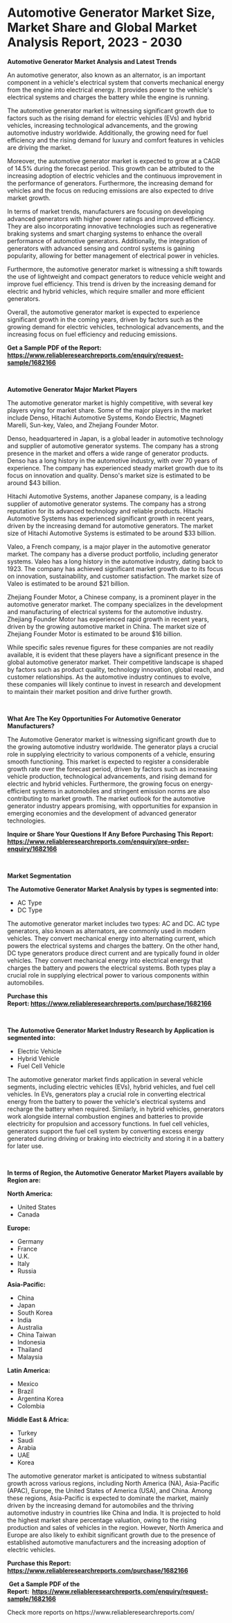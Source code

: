 <p><h1>Automotive Generator Market Size, Market Share and Global Market Analysis Report, 2023 - 2030</h1></p><p><strong>Automotive Generator Market Analysis and Latest Trends</strong></p>
<p><p>An automotive generator, also known as an alternator, is an important component in a vehicle's electrical system that converts mechanical energy from the engine into electrical energy. It provides power to the vehicle's electrical systems and charges the battery while the engine is running. </p><p>The automotive generator market is witnessing significant growth due to factors such as the rising demand for electric vehicles (EVs) and hybrid vehicles, increasing technological advancements, and the growing automotive industry worldwide. Additionally, the growing need for fuel efficiency and the rising demand for luxury and comfort features in vehicles are driving the market.</p><p>Moreover, the automotive generator market is expected to grow at a CAGR of 14.5% during the forecast period. This growth can be attributed to the increasing adoption of electric vehicles and the continuous improvement in the performance of generators. Furthermore, the increasing demand for vehicles and the focus on reducing emissions are also expected to drive market growth.</p><p>In terms of market trends, manufacturers are focusing on developing advanced generators with higher power ratings and improved efficiency. They are also incorporating innovative technologies such as regenerative braking systems and smart charging systems to enhance the overall performance of automotive generators. Additionally, the integration of generators with advanced sensing and control systems is gaining popularity, allowing for better management of electrical power in vehicles.</p><p>Furthermore, the automotive generator market is witnessing a shift towards the use of lightweight and compact generators to reduce vehicle weight and improve fuel efficiency. This trend is driven by the increasing demand for electric and hybrid vehicles, which require smaller and more efficient generators.</p><p>Overall, the automotive generator market is expected to experience significant growth in the coming years, driven by factors such as the growing demand for electric vehicles, technological advancements, and the increasing focus on fuel efficiency and reducing emissions.</p></p>
<p><strong>Get a Sample PDF of the Report:&nbsp; <a href="https://www.reliableresearchreports.com/enquiry/request-sample/1682166">https://www.reliableresearchreports.com/enquiry/request-sample/1682166</a></strong></p>
<p>&nbsp;</p>
<p><strong>Automotive Generator Major Market Players</strong></p>
<p><p>The automotive generator market is highly competitive, with several key players vying for market share. Some of the major players in the market include Denso, Hitachi Automotive Systems, Kondo Electric, Magneti Marelli, Sun-key, Valeo, and Zhejiang Founder Motor.</p><p>Denso, headquartered in Japan, is a global leader in automotive technology and supplier of automotive generator systems. The company has a strong presence in the market and offers a wide range of generator products. Denso has a long history in the automotive industry, with over 70 years of experience. The company has experienced steady market growth due to its focus on innovation and quality. Denso's market size is estimated to be around $43 billion.</p><p>Hitachi Automotive Systems, another Japanese company, is a leading supplier of automotive generator systems. The company has a strong reputation for its advanced technology and reliable products. Hitachi Automotive Systems has experienced significant growth in recent years, driven by the increasing demand for automotive generators. The market size of Hitachi Automotive Systems is estimated to be around $33 billion.</p><p>Valeo, a French company, is a major player in the automotive generator market. The company has a diverse product portfolio, including generator systems. Valeo has a long history in the automotive industry, dating back to 1923. The company has achieved significant market growth due to its focus on innovation, sustainability, and customer satisfaction. The market size of Valeo is estimated to be around $21 billion.</p><p>Zhejiang Founder Motor, a Chinese company, is a prominent player in the automotive generator market. The company specializes in the development and manufacturing of electrical systems for the automotive industry. Zhejiang Founder Motor has experienced rapid growth in recent years, driven by the growing automotive market in China. The market size of Zhejiang Founder Motor is estimated to be around $16 billion.</p><p>While specific sales revenue figures for these companies are not readily available, it is evident that these players have a significant presence in the global automotive generator market. Their competitive landscape is shaped by factors such as product quality, technology innovation, global reach, and customer relationships. As the automotive industry continues to evolve, these companies will likely continue to invest in research and development to maintain their market position and drive further growth.</p></p>
<p>&nbsp;</p>
<p><strong>What Are The Key Opportunities For Automotive Generator Manufacturers?</strong></p>
<p><p>The Automotive Generator market is witnessing significant growth due to the growing automotive industry worldwide. The generator plays a crucial role in supplying electricity to various components of a vehicle, ensuring smooth functioning. This market is expected to register a considerable growth rate over the forecast period, driven by factors such as increasing vehicle production, technological advancements, and rising demand for electric and hybrid vehicles. Furthermore, the growing focus on energy-efficient systems in automobiles and stringent emission norms are also contributing to market growth. The market outlook for the automotive generator industry appears promising, with opportunities for expansion in emerging economies and the development of advanced generator technologies.</p></p>
<p><strong>Inquire or Share Your Questions If Any Before Purchasing This Report: <a href="https://www.reliableresearchreports.com/enquiry/pre-order-enquiry/1682166">https://www.reliableresearchreports.com/enquiry/pre-order-enquiry/1682166</a></strong></p>
<p>&nbsp;</p>
<p><strong>Market Segmentation</strong></p>
<p><strong>The Automotive Generator Market Analysis by types is segmented into:</strong></p>
<p><ul><li>AC Type</li><li>DC Type</li></ul></p>
<p><p>The automotive generator market includes two types: AC and DC. AC type generators, also known as alternators, are commonly used in modern vehicles. They convert mechanical energy into alternating current, which powers the electrical systems and charges the battery. On the other hand, DC type generators produce direct current and are typically found in older vehicles. They convert mechanical energy into electrical energy that charges the battery and powers the electrical systems. Both types play a crucial role in supplying electrical power to various components within automobiles.</p></p>
<p><strong>Purchase this Report:&nbsp;<a href="https://www.reliableresearchreports.com/purchase/1682166">https://www.reliableresearchreports.com/purchase/1682166</a></strong></p>
<p>&nbsp;</p>
<p><strong>The Automotive Generator Market Industry Research by Application is segmented into:</strong></p>
<p><ul><li>Electric Vehicle</li><li>Hybrid Vehicle</li><li>Fuel Cell Vehicle</li></ul></p>
<p><p>The automotive generator market finds application in several vehicle segments, including electric vehicles (EVs), hybrid vehicles, and fuel cell vehicles. In EVs, generators play a crucial role in converting electrical energy from the battery to power the vehicle's electrical systems and recharge the battery when required. Similarly, in hybrid vehicles, generators work alongside internal combustion engines and batteries to provide electricity for propulsion and accessory functions. In fuel cell vehicles, generators support the fuel cell system by converting excess energy generated during driving or braking into electricity and storing it in a battery for later use.</p></p>
<p>&nbsp;</p>
<p><strong>In terms of Region, the Automotive Generator Market Players available by Region are:</strong></p>
<p>
    <p> <strong> North America: </strong>
        <ul>
            <li>United States</li>
            <li>Canada</li>
        </ul>
        </p> 
    <p> <strong> Europe: </strong>
        <ul>
            <li>Germany</li>
            <li>France</li>
            <li>U.K.</li>
            <li>Italy</li>
            <li>Russia</li>
        </ul>
        </p> 
    <p> <strong> Asia-Pacific: </strong>
        <ul>
            <li>China</li>
            <li>Japan</li>
            <li>South Korea</li>
            <li>India</li>
            <li>Australia</li>
            <li>China Taiwan</li>
            <li>Indonesia</li>
            <li>Thailand</li>
            <li>Malaysia</li>
        </ul>
        </p> 
    <p> <strong> Latin America: </strong>
        <ul>
            <li>Mexico</li>
            <li>Brazil</li>
            <li>Argentina Korea</li>
            <li>Colombia</li>
        </ul>
        </p> 
    <p> <strong> Middle East & Africa: </strong>
        <ul>
            <li>Turkey</li>
            <li>Saudi</li>
            <li>Arabia</li>
            <li>UAE</li>
            <li>Korea</li>
        </ul>
    </p>
    </p>
<p><p>The automotive generator market is anticipated to witness substantial growth across various regions, including North America (NA), Asia-Pacific (APAC), Europe, the United States of America (USA), and China. Among these regions, Asia-Pacific is expected to dominate the market, mainly driven by the increasing demand for automobiles and the thriving automotive industry in countries like China and India. It is projected to hold the highest market share percentage valuation, owing to the rising production and sales of vehicles in the region. However, North America and Europe are also likely to exhibit significant growth due to the presence of established automotive manufacturers and the increasing adoption of electric vehicles.</p></p>
<p><strong>Purchase this Report: <a href="https://www.reliableresearchreports.com/purchase/1682166">https://www.reliableresearchreports.com/purchase/1682166</a></strong></p>
<p>&nbsp;<strong>Get a Sample PDF of the Report:&nbsp;&nbsp;<a href="https://www.reliableresearchreports.com/enquiry/request-sample/1682166">https://www.reliableresearchreports.com/enquiry/request-sample/1682166</a></strong></p>
<p><strong></strong></p>
<p>Check more reports on https://www.reliableresearchreports.com/</p>